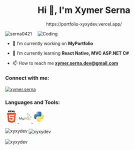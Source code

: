 <h1 align="center">Hi 👋, I'm Xymer Serna</h1>
<p align="center">https://portfolio-xyxydev.vercel.app/</p>

<img align="right" alt="Coding" width="400" src="https://media3.giphy.com/media/qgQUggAC3Pfv687qPC/giphy.gif?cid=790b76110f1a53b39fecab2cc29def54cb60550be2c1e291&rid=giphy.gif&ct=g">


<p align="left"> <img src="https://komarev.com/ghpvc/?username=serna0421&label=Profile%20views&color=0e75b6&style=flat" alt="serna0421" /> </p>

- 🔭 I’m currently working on **MyPortfolio**

- 🌱 I’m currently learning **React Native, MVC ASP.NET C#**

- 📫 How to reach me **xymer.serna.dev@gmail.com**

<h3 align="left">Connect with me:</h3>
<p align="left">
<a href="https://fb.com/xymer.serna" target="blank"><img align="center" src="https://raw.githubusercontent.com/rahuldkjain/github-profile-readme-generator/master/src/images/icons/Social/facebook.svg" alt="xymer.serna" height="30" width="40" /></a>
</p>

<h3 align="left">Languages and Tools:</h3>
<p align="left"> <a href="https://www.w3.org/html/" target="_blank" rel="noreferrer"> <img src="https://raw.githubusercontent.com/devicons/devicon/master/icons/html5/html5-original-wordmark.svg" alt="html5" width="40" height="40"/> </a> <a href="https://www.mysql.com/" target="_blank" rel="noreferrer"> <img src="https://raw.githubusercontent.com/devicons/devicon/master/icons/mysql/mysql-original-wordmark.svg" alt="mysql" width="40" height="40"/> </a> <a href="https://www.python.org" target="_blank" rel="noreferrer"> <img src="https://raw.githubusercontent.com/devicons/devicon/master/icons/python/python-original.svg" alt="python" width="40" height="40"/> </a> </p>

<p><img align="left" src="https://github-readme-stats.vercel.app/api/top-langs?username=xyxydev&show_icons=true&locale=en&layout=compact" alt="xyxydev" /></p>

<p>&nbsp;<img align="center" src="https://github-readme-stats.vercel.app/api?username=xyxydev&show_icons=true&locale=en" alt="xyxydev" /></p>

<p><img align="center" src="https://github-readme-streak-stats.herokuapp.com/?user=xyxydev&" alt="xyxydev" /></p>

